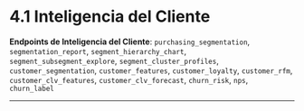 # 4.1 Inteligencia del Cliente

**Endpoints de Inteligencia del Cliente**:
`purchasing_segmentation`, `segmentation_report`, `segment_hierarchy_chart`, `segment_subsegment_explore`, `segment_cluster_profiles`, `customer_segmentation`, `customer_features`, `customer_loyalty`, `customer_rfm`, `customer_clv_features`, `customer_clv_forecast`, `churn_risk`, `nps`, `churn_label`

---

